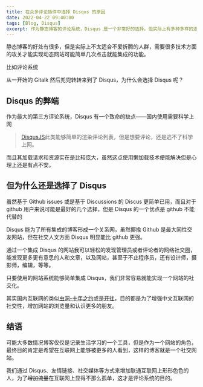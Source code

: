 ```yaml
---
title: 在众多评论插件中选择 Disqus 的原因
date: 2022-04-22 09:40:00
tags: [Blog, Disqus]
excerpt: 作为静态博客的评论系统，Disqus 是一个非常好的选择。但实际上有多种多样的选择，比如：基于Git issues 的 gitalk, 或是基于 Discussions 的 Discus，还有Valine和开源的Waline。其实选择很多但是为什么我会选择Disqus呢？
---
```

静态博客的好处有很多，但是实际上不太适合不爱折腾的人群，需要很多技术方面的攻关才能实现动态网站可能简单几次点击就能集成的功能。

比如评论系统

从一开始的 Gitalk 然后兜兜转转来到了 Disqus，为什么会选择 Disqus 呢？

## Disqus 的弊端

作为最大的第三方评论系统，Disqus 有一个致命的缺点——国内使用需要科学上网

> [DisqusJS](https://github.com/SukkaW/DisqusJS)此类能够简单的渲染评论列表，但是想要评论，还是逃不了科学上网。

而且其加载请求和资源实在是比较庞大，虽然这点使用懒加载技术便能解决但是心理上还是有点不安。

## 但为什么还是选择了 Disqus

虽然基于 Github issues 或是基于 Discussions 的 Discus 更简单已用，而且对于 github 用户来说可能是最好的几个选择，但是 Disqus 的一个优点是 github 不能代替的

Disqus 能为了所有集成的博客形成一个关系网，虽然揶揄 Github 是最大同性交友网站，但在社交人文方面 Disqus 明显能比 github 更强。

通过一个集成 Disqus 的网站我可以轻松的发现管理员或者评论者的网络社交圈，能发现更多更有意思的人和文章，以及网站，甚至于不止程序员，还有设计师，摄影师，编辑，等等。

只要使用的网站系统能够简单集成 Disqus，我们非常容易就能实现一个网站的社交化。

其实国内互联网的类似[虫洞-十年之约](https://www.foreverblog.cn/notice/16.html)或是[开往](https://github.com/travellings-link/travellings)，目的都是为了增强中文互联网的社交性，增加网站的浏览量和认识更多的朋友。

## 结语

可能大多数情况博客仅仅是记录生活学习的一个工具，但是作为一个网站的角色，最终目的肯定是希望在互联网上能够被更多的人看到，这样的博客就是一个社交网站。

我们通过 Disqus、友情链接、社交媒体等方式来增加联通互联网上形形色色的人，为了~~增加流量~~在互联网上显得不那么孤单，这才是评论系统的目的。

